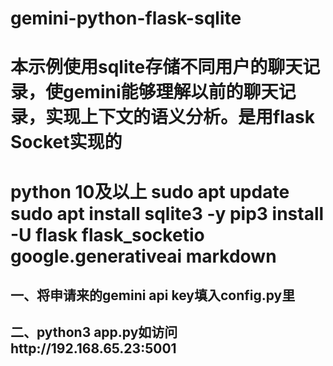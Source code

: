 # gemini-python-flask-sqlite
本示例使用sqlite存储不同用户的聊天记录，使gemini能够理解以前的聊天记录，实现上下文的语义分析。是用flask Socket实现的
==================================
python 10及以上
sudo apt update
sudo apt install sqlite3 -y
pip3 install -U flask flask_socketio google.generativeai markdown
==================================
## 一、将申请来的gemini api key填入config.py里
## 二、python3 app.py如访问http://192.168.65.23:5001